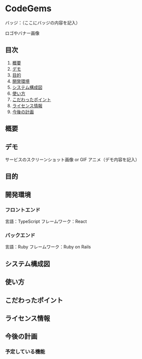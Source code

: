 # CodeGems

バッジ：（ここにバッジの内容を記入）

ロゴやバナー画像

## 目次

1. [概要](#概要)
2. [デモ](#デモ)
3. [目的](#目的)
4. [開発環境](#開発環境)
5. [システム構成図](#システム構成図)
6. [使い方](#使い方)
7. [こだわったポイント](#こだわったポイント)
8. [ライセンス情報](#ライセンス情報)
9. [今後の計画](#今後の計画)

## 概要

## デモ

サービスのスクリーンショット画像 or GIF アニメ（デモ内容を記入）

## 目的

## 開発環境

### フロントエンド
言語：TypeScript
フレームワーク：React

### バックエンド
言語：Ruby
フレームワーク：Ruby on Rails

## システム構成図

## 使い方

## こだわったポイント

## ライセンス情報

## 今後の計画

### 予定している機能
